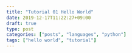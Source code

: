 ```yaml
---
title: "Tutorial 01 Hello World"
date: 2019-12-17T11:22:27+09:00
draft: true
type: post
categories: ["posts", "languages", "python"]
tags: ["hello world", "tutorial"]
---
```


